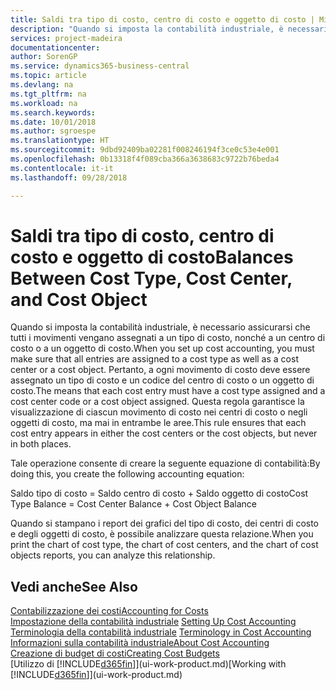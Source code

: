 ```yaml
---
title: Saldi tra tipo di costo, centro di costo e oggetto di costo | Microsoft Docs
description: "Quando si imposta la contabilità industriale, è necessario assicurarsi che tutti i movimenti vengano assegnati a un tipo di costo, nonché a un centro di costo o a un oggetto di costo. Pertanto, a ogni movimento di costo deve essere assegnato un tipo di costo e un codice del centro di costo o un oggetto di costo. Questa regola garantisce la visualizzazione di ciascun movimento di costo nei centri di costo o negli oggetti di costo, ma mai in entrambe le aree."
services: project-madeira
documentationcenter: 
author: SorenGP
ms.service: dynamics365-business-central
ms.topic: article
ms.devlang: na
ms.tgt_pltfrm: na
ms.workload: na
ms.search.keywords: 
ms.date: 10/01/2018
ms.author: sgroespe
ms.translationtype: HT
ms.sourcegitcommit: 9dbd92409ba02281f008246194f3ce0c53e4e001
ms.openlocfilehash: 0b13318f4f089cba366a3638683c9722b76beda4
ms.contentlocale: it-it
ms.lasthandoff: 09/28/2018

---
```

# <a name="balances-between-cost-type-cost-center-and-cost-object"></a><span data-ttu-id="69441-105">Saldi tra tipo di costo, centro di costo e oggetto di costo</span><span class="sxs-lookup"><span data-stu-id="69441-105">Balances Between Cost Type, Cost Center, and Cost Object</span></span>
<span data-ttu-id="69441-106">Quando si imposta la contabilità industriale, è necessario assicurarsi che tutti i movimenti vengano assegnati a un tipo di costo, nonché a un centro di costo o a un oggetto di costo.</span><span class="sxs-lookup"><span data-stu-id="69441-106">When you set up cost accounting, you must make sure that all entries are assigned to a cost type as well as a cost center or a cost object.</span></span> <span data-ttu-id="69441-107">Pertanto, a ogni movimento di costo deve essere assegnato un tipo di costo e un codice del centro di costo o un oggetto di costo.</span><span class="sxs-lookup"><span data-stu-id="69441-107">The means that each cost entry must have a cost type assigned and a cost center code or a cost object assigned.</span></span> <span data-ttu-id="69441-108">Questa regola garantisce la visualizzazione di ciascun movimento di costo nei centri di costo o negli oggetti di costo, ma mai in entrambe le aree.</span><span class="sxs-lookup"><span data-stu-id="69441-108">This rule ensures that each cost entry appears in either the cost centers or the cost objects, but never in both places.</span></span>  

 <span data-ttu-id="69441-109">Tale operazione consente di creare la seguente equazione di contabilità:</span><span class="sxs-lookup"><span data-stu-id="69441-109">By doing this, you create the following accounting equation:</span></span>  

 <span data-ttu-id="69441-110">Saldo tipo di costo = Saldo centro di costo + Saldo oggetto di costo</span><span class="sxs-lookup"><span data-stu-id="69441-110">Cost Type Balance = Cost Center Balance + Cost Object Balance</span></span>  

 <span data-ttu-id="69441-111">Quando si stampano i report dei grafici del tipo di costo, dei centri di costo e degli oggetti di costo, è possibile analizzare questa relazione.</span><span class="sxs-lookup"><span data-stu-id="69441-111">When you print the chart of cost type, the chart of cost centers, and the chart of cost objects reports, you can analyze this relationship.</span></span>  

## <a name="see-also"></a><span data-ttu-id="69441-112">Vedi anche</span><span class="sxs-lookup"><span data-stu-id="69441-112">See Also</span></span>  
[<span data-ttu-id="69441-113">Contabilizzazione dei costi</span><span class="sxs-lookup"><span data-stu-id="69441-113">Accounting for Costs</span></span>](finance-manage-cost-accounting.md)  
 <span data-ttu-id="69441-114">[Impostazione della contabilità industriale](finance-set-up-cost-accounting.md) </span><span class="sxs-lookup"><span data-stu-id="69441-114">[Setting Up Cost Accounting](finance-set-up-cost-accounting.md) </span></span>  
 <span data-ttu-id="69441-115">[Terminologia della contabilità industriale](finance-terminology-in-cost-accounting.md) </span><span class="sxs-lookup"><span data-stu-id="69441-115">[Terminology in Cost Accounting](finance-terminology-in-cost-accounting.md) </span></span>  
 [<span data-ttu-id="69441-116">Informazioni sulla contabilità industriale</span><span class="sxs-lookup"><span data-stu-id="69441-116">About Cost Accounting</span></span>](finance-about-cost-accounting.md)  
 [<span data-ttu-id="69441-117">Creazione di budget di costi</span><span class="sxs-lookup"><span data-stu-id="69441-117">Creating Cost Budgets</span></span>](finance-create-cost-budgets.md)  
 <span data-ttu-id="69441-118">[Utilizzo di [!INCLUDE[d365fin](includes/d365fin_md.md)]](ui-work-product.md)</span><span class="sxs-lookup"><span data-stu-id="69441-118">[Working with [!INCLUDE[d365fin](includes/d365fin_md.md)]](ui-work-product.md)</span></span>

